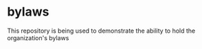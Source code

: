 # bylaws
This repository is being used to demonstrate the ability to hold the organization's bylaws

